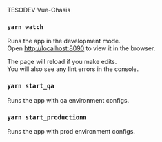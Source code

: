 TESODEV Vue-Chasis

### `yarn watch`

Runs the app in the development mode.<br>
Open [http://localhost:8090](http://localhost:8090) to view it in the browser.

The page will reload if you make edits.<br>
You will also see any lint errors in the console.

### `yarn start_qa`

Runs the app with qa environment configs.<br>

### `yarn start_productionn`

Runs the app with prod environment configs.<br>
